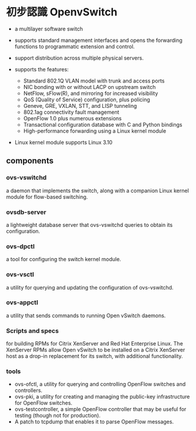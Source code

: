 # 初步認識 OpenvSwitch
- a multilayer software switch
- supports standard management interfaces and opens the forwarding functions to programmatic extension and control.
- support distribution across multiple physical servers.
-  supports the features:
   - Standard 802.1Q VLAN model with trunk and access ports
   - NIC bonding with or without LACP on upstream switch
   - NetFlow, sFlow(R), and mirroring for increased visibility
   - QoS (Quality of Service) configuration, plus policing
   - Geneve, GRE, VXLAN, STT, and LISP tunneling
   - 802.1ag connectivity fault management
   - OpenFlow 1.0 plus numerous extensions
   - Transactional configuration database with C and Python bindings
   - High-performance forwarding using a Linux kernel module

- Linux kernel module supports Linux 3.10

## components

### ovs-vswitchd
a daemon that implements the switch, along with a companion Linux kernel module for flow-based switching.
### ovsdb-server
a lightweight database server that ovs-vswitchd queries to obtain its configuration.
### ovs-dpctl
a tool for configuring the switch kernel module.
### ovs-vsctl
a utility for querying and updating the configuration of ovs-vswitchd.
### ovs-appctl
a utility that sends commands to running Open vSwitch daemons.
### Scripts and specs
for building RPMs for Citrix XenServer and Red Hat Enterprise Linux. The XenServer RPMs allow Open vSwitch to be installed on a Citrix XenServer host as a drop-in replacement for its switch, with additional functionality.
### tools
- ovs-ofctl, a utility for querying and controlling OpenFlow switches and controllers.
- ovs-pki, a utility for creating and managing the public-key infrastructure for OpenFlow switches.
- ovs-testcontroller, a simple OpenFlow controller that may be useful for testing (though not for production).
- A patch to tcpdump that enables it to parse OpenFlow messages.

